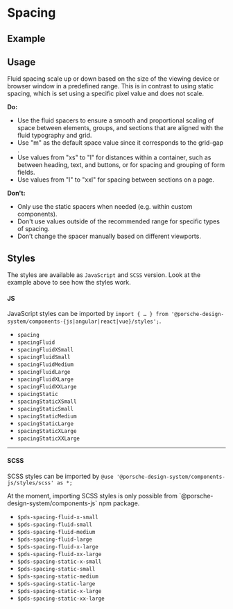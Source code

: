 # Spacing

<TableOfContents></TableOfContents>

## Example

<Playground :frameworkMarkup="codeExample" :externalStackBlitzDependencies="['styled-components']">
  <ExampleStylesSpacing />
</Playground>

## Usage

Fluid spacing scale up or down based on the size of the viewing device or browser window in a predefined range. This is
in contrast to using static spacing, which is set using a specific pixel value and does not scale.

**Do:**

- Use the fluid spacers to ensure a smooth and proportional scaling of space between elements, groups, and sections that
  are aligned with the fluid typography and grid.
- Use "m" as the default space value since it corresponds to the grid-gap .
- Use values from "xs" to "l" for distances within a container, such as between heading, text, and buttons, or for
  spacing and grouping of form fields.
- Use values from "l" to "xxl" for spacing between sections on a page.

**Don't:**

- Only use the static spacers when needed (e.g. within custom components).
- Don't use values outside of the recommended range for specific types of spacing.
- Don’t change the spacer manually based on different viewports.

## Styles

The styles are available as `JavaScript` and `SCSS` version. Look at the example above to see how the styles work.

#### JS

JavaScript styles can be imported by
`import { … } from '@porsche-design-system/components-{js|angular|react|vue}/styles';`.

- `spacing`
- `spacingFluid`
- `spacingFluidXSmall`
- `spacingFluidSmall`
- `spacingFluidMedium`
- `spacingFluidLarge`
- `spacingFluidXLarge`
- `spacingFluidXXLarge`
- `spacingStatic`
- `spacingStaticXSmall`
- `spacingStaticSmall`
- `spacingStaticMedium`
- `spacingStaticLarge`
- `spacingStaticXLarge`
- `spacingStaticXXLarge`

---

#### SCSS

SCSS styles can be imported by `@use '@porsche-design-system/components-js/styles/scss' as *;`

<p-inline-notification heading="Important note" state="warning" persistent="true">
 At the moment, importing SCSS styles is only possible from `@porsche-design-system/components-js` npm package.
</p-inline-notification>

- `$pds-spacing-fluid-x-small`
- `$pds-spacing-fluid-small`
- `$pds-spacing-fluid-medium`
- `$pds-spacing-fluid-large`
- `$pds-spacing-fluid-x-large`
- `$pds-spacing-fluid-xx-large`
- `$pds-spacing-static-x-small`
- `$pds-spacing-static-small`
- `$pds-spacing-static-medium`
- `$pds-spacing-static-large`
- `$pds-spacing-static-x-large`
- `$pds-spacing-static-xx-large`

<script lang="ts">
import Vue from 'vue';
import Component from 'vue-class-component';
import { getStylesSpacingCodeSamples } from '@porsche-design-system/shared';
import { adjustSelectedFramework } from '@/utils';
import ExampleStylesSpacing from '@/pages/patterns/styles/example-spacing.vue';

@Component({
  components: {
    ExampleStylesSpacing
  },
})
export default class Code extends Vue {
  codeExample = getStylesSpacingCodeSamples();

  public mounted(): void {
    adjustSelectedFramework(this.codeExample);
  }
}
</script>
